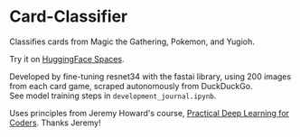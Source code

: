 # Card-Classifier
Classifies cards from Magic the Gathering, Pokemon, and Yugioh.  

Try it on [HuggingFace Spaces](https://huggingface.co/spaces/BrianZhang/Card-Classifier).

Developed by fine-tuning resnet34 with the fastai library, using 200 images from each card game, scraped autonomously from DuckDuckGo.  
See model training steps in `development_journal.ipynb`.  

Uses principles from Jeremy Howard's course, [Practical Deep Learning for Coders](https://course.fast.ai/). Thanks Jeremy!
